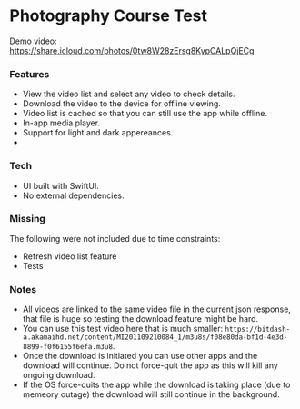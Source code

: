 # Photography Course Test

Demo video: https://share.icloud.com/photos/0tw8W28zErsg8KypCALpQjECg

### Features

- View the video list and select any video to check details.
- Download the video to the device for offline viewing.
- Video list is cached so that you can still use the app while offline.
- In-app media player.
- Support for light and dark appereances.
- 

### Tech

- UI built with SwiftUI.
- No external dependencies.

### Missing

The following were not included due to time constraints:

- Refresh video list feature
- Tests

### Notes

- All videos are linked to the same video file in the current json response, that file is huge so testing the download feature might be hard.
- You can use this test video here that is much smaller: `https://bitdash-a.akamaihd.net/content/MI201109210084_1/m3u8s/f08e80da-bf1d-4e3d-8899-f0f6155f6efa.m3u8`.
- Once the download is initiated you can use other apps and the download will continue. Do not force-quit the app as this will kill any ongoing download.
- If the OS force-quits the app while the download is taking place (due to memeory outage) the download will still continue in the background.

